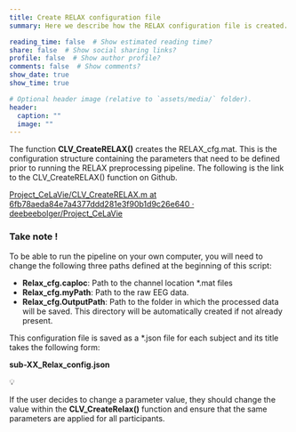 ```yaml
---
title: Create RELAX configuration file 
summary: Here we describe how the RELAX configuration file is created.

reading_time: false  # Show estimated reading time?
share: false  # Show social sharing links?
profile: false  # Show author profile?
comments: false  # Show comments?
show_date: true
show_time: true

# Optional header image (relative to `assets/media/` folder).
header:
  caption: ""
  image: ""
---
```



The function **CLV_CreateRELAX()** creates the RELAX_cfg.mat. This is the configuration structure containing the parameters that need to be defined prior to running the RELAX preprocessing pipeline. The following is the link to the CLV_CreateRELAX() function on Github.

[Project_CeLaVie/CLV_CreateRELAX.m at 6fb78aeda84e7a4377ddd281e3f90b1d9c26e640 · deebeebolger/Project_CeLaVie](https://github.com/deebeebolger/Project_CeLaVie/blob/6fb78aeda84e7a4377ddd281e3f90b1d9c26e640/CLV_CreateRELAX.m)

### Take note !

To be able to run the pipeline on your own computer, you will need to change the following three paths defined at the beginning of this script:

- **Relax_cfg.caploc**: Path to the channel location *.mat files
- **Relax_cfg.myPath**: Path to the raw EEG data.
- **Relax_cfg.OutputPath**: Path to the folder in which the processed data will be saved. This directory will be automatically created if not already present.

This configuration file is saved as a *.json file for each subject and its title takes the following form:

**sub-XX_Relax_config.json**

<aside>
💡

If the user decides to change a parameter value, they should change the value within the **CLV_CreateRelax()** function and ensure that the same parameters are applied for all participants. 

</aside>